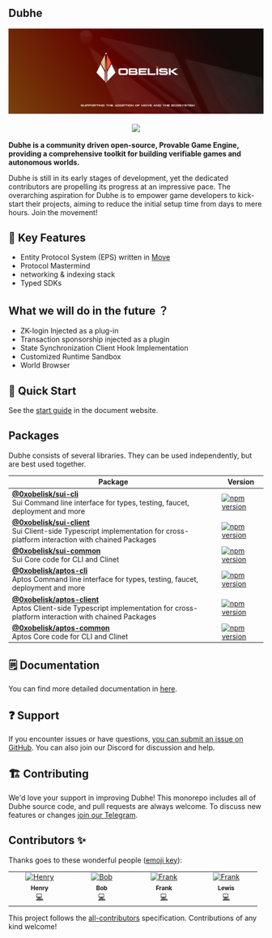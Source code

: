 ## Dubhe

<div align="center">
  <img src="assets/obelisk-full.jpeg">
</div>
<div align="center">
<br />
<!-- markdownlint-restore -->

<a href="https://twitter.com/0xObeliskLabs">
<img src="https://img.shields.io/twitter/follow/0xObeliskLabs?style=social"/>
</a>
<a href="https://github.com/0xobelisk/dubhe">

[//]: # (<img src="https://img.shields.io/github/stars/0xobelisk/dubhe?style=social"/>)
</a>
</div>

**Dubhe is a community driven open-source, Provable Game Engine, providing a comprehensive toolkit for building verifiable games and autonomous worlds.**

Dubhe is still in its early stages of development, yet the dedicated contributors are propelling its progress at an impressive pace. The overarching aspiration for Dubhe is to empower game developers to kick-start their projects, aiming to reduce the initial setup time from days to mere hours. Join the movement!

## 🔑 Key Features
- Entity Protocol System (EPS) written in [Move](https://move-language.github.io/move/)
- Protocol Mastermind
- networking & indexing stack
- Typed SDKs


## What we will do in the future ？
- ZK-login Injected as a plug-in
- Transaction sponsorship injected as a plugin
- State Synchronization Client Hook Implementation
- Customized Runtime Sandbox
- World Browser

## 🚀 Quick Start
See the [start guide](https://obelisk.build/engine/docs/quick-start) in the document website.

## Packages 

Dubhe consists of several libraries. They can be used independently, but are best used together.

| Package                                                                                                                                                       | Version                                                                                                               |
|---------------------------------------------------------------------------------------------------------------------------------------------------------------|-----------------------------------------------------------------------------------------------------------------------|
| **[@0xobelisk/sui-cli](./packages/sui-cli)** <br />Sui Command line interface for types, testing, faucet, deployment and more                                 | [![npm version](https://img.shields.io/npm/v/@0xobelisk/sui-cli.svg)](https://www.npmjs.com/package/@0xobelisk/sui-cli)       |
| **[@0xobelisk/sui-client](./packages/sui-client)** <br />Sui Client-side Typescript implementation for cross-platform interaction with chained Packages       | [![npm version](https://img.shields.io/npm/v/@0xobelisk/sui-client.svg)](https://www.npmjs.com/package/@0xobelisk/sui-client) |
| **[@0xobelisk/sui-common](./packages/sui-common)** <br />Sui Core code for CLI and Clinet                                                                     | [![npm version](https://img.shields.io/npm/v/@0xobelisk/sui-common.svg)](https://www.npmjs.com/package/@0xobelisk/sui-common) |
| **[@0xobelisk/aptos-cli](./packages/aptos-cli)** <br />Aptos Command line interface for types, testing, faucet, deployment and more                           | [![npm version](https://img.shields.io/npm/v/@0xobelisk/aptos-cli.svg)](https://www.npmjs.com/package/@0xobelisk/aptos-cli)       |
| **[@0xobelisk/aptos-client](./packages/aptos-client)** <br />Aptos Client-side Typescript implementation for cross-platform interaction with chained Packages | [![npm version](https://img.shields.io/npm/v/@0xobelisk/aptos-client.svg)](https://www.npmjs.com/package/@0xobelisk/aptos-client) |
| **[@0xobelisk/aptos-common](./packages/aptos-common)** <br />Aptos Core code for CLI and Clinet                                                               | [![npm version](https://img.shields.io/npm/v/@0xobelisk/aptos-common.svg)](https://www.npmjs.com/package/@0xobelisk/aptos-common) |

## 🗒️ Documentation

You can find more detailed documentation in [here](https://obelisk.build/engine/docs).

## ❓ Support

If you encounter issues or have questions, [you can submit an issue on GitHub](https://github.com/0xobelisk/dubhe/issues). You can also join our Discord for discussion and help.

## 🏗️ Contributing

We'd love your support in improving Dubhe! This monorepo includes all of Dubhe source code, and pull requests are always welcome. To discuss new features or changes [join our Telegram](https://t.me/+0_98p03Fbv1hNzY1).

## Contributors ✨

Thanks goes to these wonderful people ([emoji key](https://allcontributors.org/docs/en/emoji-key)):

<!-- ALL-CONTRIBUTORS-LIST:START - Do not remove or modify this section -->
<!-- prettier-ignore-start -->
<!-- markdownlint-disable -->
<table>
  <tbody>
    <tr>
      <td align="center" valign="top" width="14.28%"><a href="https://github.com/Zombieliu"><img src="https://avatars.githubusercontent.com/u/50917820?v=4?s=100" width="100px;" alt="Henry"/><br /><sub><b>Henry</b></sub></a><br /><a href="https://github.com/0xobelisk/dubhe/commits?author=Zombieliu" title="Code">💻</a></td>
      <td align="center" valign="top" width="14.28%"><a href="https://github.com/web3olalala"><img src="https://avatars.githubusercontent.com/u/111047493?v=4?s=100" width="100px;" alt="Bob"/><br /><sub><b>Bob</b></sub></a><br /><a href="https://github.com/0xobelisk/dubhe/commits?author=web3olalala" title="Code">💻</a></td>
      <td align="center" valign="top" width="14.28%"><a href="https://github.com/vladilen11"><img src="https://avatars.githubusercontent.com/u/125375292?v=4?s=100" width="100px;" alt="Frank"/><br /><sub><b>Frank</b></sub></a><br /><a href="https://github.com/0xobelisk/dubhe/commits?author=vladilen11" title="Code">💻</a></td>
      <td align="center" valign="top" width="14.28%"><a href="https://github.com/tiankonglan"><img src="https://avatars.githubusercontent.com/u/3362585?v=4?s=100" width="100px;" alt="Frank"/><br /><sub><b>Lewis</b></sub></a><br /><a href="https://github.com/0xobelisk/dubhe/commits?author=tiankonglan" title="Code">💻</a></td>
    </tr>
  </tbody>
</table>

<!-- markdownlint-restore -->
<!-- prettier-ignore-end -->

<!-- ALL-CONTRIBUTORS-LIST:END -->

This project follows the
[all-contributors](https://github.com/all-contributors/all-contributors)
specification. Contributions of any kind welcome!
